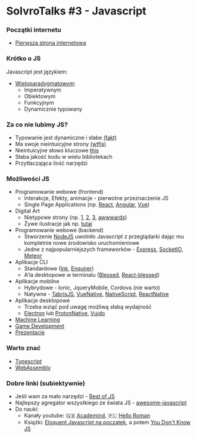 # SolvroTalks #3 - Javascript
### Początki internetu

 - [Pierwsza strona internetowa](http://info.cern.ch/)

### Krótko o JS
Javascript jest językiem:
- [Wieloparadygmatowym](https://codesandbox.io/s/solvro-talks-javascript-ec116):
	- Imperatywnym
	- Obiektowym
	- Funkcyjnym
	- Dynamicznie typowany

### Za co nie lubimy JS?
-   Typowanie jest dynamiczne i słabe [(fakt)](https://pl.wikipedia.org/wiki/Typowanie_s%C5%82abe)
-   Ma swoje nieintuicyjne strony  [(wtfjs)](https://github.com/denysdovhan/wtfjs)
-   Nieintuicyjne słowo kluczowe  [this](https://pl.wikipedia.org/wiki/This_(programowanie_obiektowe))
-   Słaba jakość kodu w wielu bibliotekach
-   Przytłaczająca ilość narzędzi

### Możliwości JS
- Programowanie webowe (frontend)
	- Interakcje, Efekty, animacje - pierwotne przeznaczenie JS
	- Single Page Applications (np. [React](https://reactjs.org/), [Angular](https://angular.io/), [Vue](https://vuejs.org/))
- Digital Art
	- Nietypowe strony (np. [1](http://legworkstudio.com/animation), [2](https://www.sbs.com.au/theboat/), [3](http://www.weareuprising.com/index), [awwwards](https://www.awwwards.com/))
	- Żywe ilustracje jak np. [tutaj](https://www.instagram.com/p/BmI6zUonApV/)
- Programowanie webowe (backend)
	- Stworzenie [NodeJS](https://nodejs.org/en/) uwolniło Javascript z przeglądarki dając mu kompletnie nowe środowisko uruchomieniowe
	- Jedne z najpopularniejszych frameworków - [Express](https://expressjs.com/), [SocketIO](https://socket.io/), [Meteor](https://www.meteor.com/)
- Aplikacje CLI
	- Standardowe ([Ink](https://github.com/vadimdemedes/ink), [Enquirer](https://github.com/enquirer/enquirer))
	- A'la desktopowe w terminalu ([Blessed](https://github.com/chjj/blessed), [React-blessed](https://github.com/Yomguithereal/react-blessed))
- Aplikacje mobilne
	- Hybrydowe - Ionic, JqueryMobile, Cordova (nie warto)
	- Natywne - [TabrisJS](https://tabris.com/), [VueNative](https://vue-native.io/), [NativeScript](https://www.nativescript.org/), [ReactNative](https://facebook.github.io/react-native/)
- Aplikacje desktopowe
	- Trzeba wziąć pod uwagę możliwą słabą wydajność
	- [Electron](https://electronjs.org/) lub [ProtonNative](https://proton-native.js.org/#/), [Vuido](https://vuido.mimec.org/)
- [Machine Learning](https://www.tensorflow.org/js)
- [Game Development](https://phaser.io/)
- [Prezentacje](https://formidable.com/open-source/spectacle/)

### Warto znać

 - [Typescript](https://www.typescriptlang.org/)
 - [WebAssembly](https://webassembly.org/)

### Dobre linki (subiektywnie)

 - Jeśli wam za mało narzędzi - [Best of JS](https://bestofjs.org/)
 - Najlepszy agregator wszystkiego ze świata JS - [awesome-javascript](https://github.com/sorrycc/awesome-javascript)
- Do nauki:
	- Kanały youtube: 🇬🇧 [Academind](https://www.youtube.com/channel/UCSJbGtTlrDami-tDGPUV9-w), 🇵🇱 [Hello Roman](https://www.youtube.com/channel/UCq8XmOMtrUCb8FcFHQEd8_g)
	- Książki: [Eloquent Javascript na początek](https://eloquentjavascript.net/), a potem [You Don't Know JS](https://github.com/getify/You-Dont-Know-JS)
